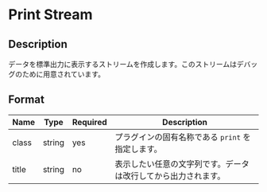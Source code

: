 # Print Stream

## Description

データを標準出力に表示するストリームを作成します。このストリームはデバッグのために用意されています。

## Format

| Name  | Type   | Required | Description                                                    |
| ----- | ------ | -------- | -------------------------------------------------------------- |
| class | string | yes      | プラグインの固有名称である `print` を指定します。              |
| title | string | no       | 表示したい任意の文字列です。データは改行してから出力されます。 |
